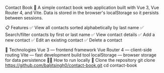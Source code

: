 Contact Book 📒
A simple contact book web application built with Vue 3, Vue Router 4, and Vite.
Data is stored in the browser's localStorage so it persists between sessions.

📋 Features
✅ View all contacts sorted alphabetically by last name
✅ Search/filter contacts by first or last name
✅ View contact details
✅ Add a new contact
✅ Edit an existing contact
✅ Delete a contact

🚀 Technologies
Vue 3 — frontend framework
Vue Router 4 — client-side routing
Vite — fast development build tool
localStorage — browser storage for data persistence
🧑‍💻 How to run locally
⿡ Clone the repository
git clone https://github.com/baljitsingh0/contact-book.git
cd contact-book
